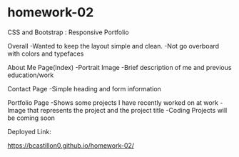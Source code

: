 # homework-02
CSS and Bootstrap : Responsive Portfolio

Overall
-Wanted to keep the layout simple and clean. 
-Not go overboard with colors and typefaces

About Me Page(Index)
-Portrait Image 
-Brief description of me and previous education/work

Contact Page
-Simple heading and form information

Portfolio Page
-Shows some projects I have recently worked on at work
-Image that represents the project and the project title 
-Coding Projects will be coming soon 



Deployed Link: 

https://bcastillon0.github.io/homework-02/